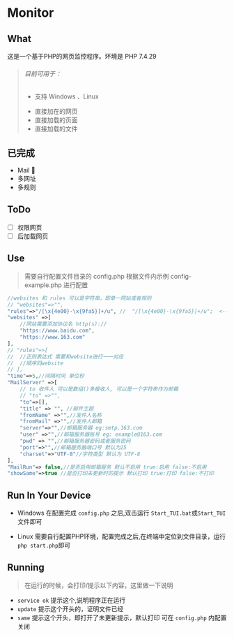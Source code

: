 # Monitor

## What 
这是一个基于PHP的网页监控程序。环境是 PHP 7.4.29
> ###### 目前可用于：
> - 支持 Windows 、Linux
> * 直接加在的网页
> * 直接加载的页面
> * 直接加载的文件
## 已完成
*   Mail 📧
*   多网址
*   多规则

## ToDo
- [ ] 权限网页
- [ ] 后加载网页

## Use
> 需要自行配置文件目录的 config.php 
> 根据文件内示例 config-example.php 进行配置

```php
//websites 和 rules 可以是字符串，即单一网站或者规则
// "websites"=>"",
"rules"=>"/[\x{4e00}-\x{9fa5}]+/u", //  "/[\x{4e00}-\x{9fa5}]+/u";  <-- 中文汉字正则
"websites" =>[
    //网站需要添加协议名 http(s)://
    "https://www.baidu.com",
    "https://www.163.com"
],
// "rules"=>[
// 	//正则表达式 需要和website进行一一对应
// 	//顺序同website
// ],
"time"=>5,//间隔时间 单位秒
"MailServer" =>[
    // to 收件人 可以是数组()多接收人, 可以是一个字符串作为邮箱
    // "to" =>"",
    "to"=>[],
    "title" => "", //邮件主题
    "fromName" =>"",//发件人名称
    "fromMail" =>"",//发件人邮箱
    "server"=>"",//邮箱服务器 eg:smtp.163.com
    "user" =>"",//邮箱服务器账号 eg: example@163.com
    "pwd" => "",//邮箱服务器密码或者服务密码
    "port"=>"",//邮箱服务器端口号 默认为25
    "charset"=>"UTF-8"//字符类型 默认为 UTF-8
],
"MailRun"=> false,//是否启用邮箱服务 默认不启用 true:启用 false:不启用
"showSame"=>true //是否打印未更新时的提示 默认打印 true:打印 false:不打印
```

## Run In Your Device
- Windows
在配置完成 ```config.php``` 之后,双击运行 ```Start_TUI.bat```或```Start_TUI``` 文件即可

- Linux
需要自行配置PHP环境，配置完成之后,在终端中定位到文件目录，运行 ```php start.php```即可

## Running
> 在运行的时候，会打印/提示以下内容，这里做一下说明
-   ```service ok``` 提示这个,说明程序正在运行
-   ```update``` 提示这个开头的，证明文件已经
-   ```same``` 提示这个开头，即打开了未更新提示，默认打印 可在 ```config.php``` 内配置关闭
